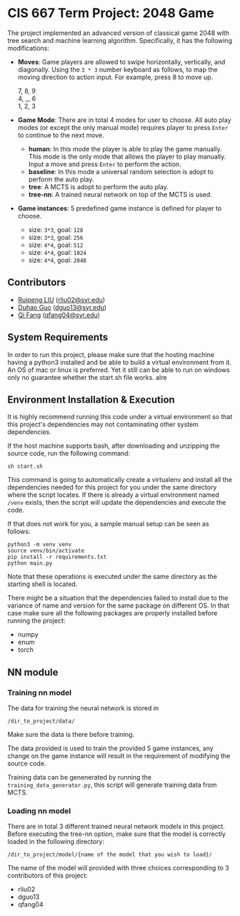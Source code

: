 # CIS 667 Term Project: 2048 Game

The project implemented an advanced version of classical game 2048 with tree search and machine learning algorithm.
Specifically, it has the following modifications:
* **Moves**: Game players are allowed to swipe horizontally, vertically, and diagonally. Using the `3 * 3` number keyboard as follows, to map the moving direction to action input. For example, press 8 to move up.
	
	7, 8, 9\
	4, \_, 6\
	1, 2, 3
	
* **Game Mode**: There are in total 4 modes for user to choose. All auto play modes (or except the only manual mode) requires player to press `Enter` to continue to the next move.
	* **human**: In this mode the player is able to play the game manually. This mode is the only mode that allows the player to play manually. Input a move and press `Enter` to perform the action.
	* **baseline**: In this mode a universal random selection is adopt to perform the auto play.
	* **tree**: A MCTS is adopt to perform the auto play.
	* **tree-nn**: A trained neural network on top of the MCTS is used.

* **Game instances**: 5 predefined game instance is defined for player to choose. 
	* size: `3*3`, goal: `128`
    * size: `3*3`, goal: `256`
    * size: `4*4`, goal: `512`
    * size: `4*4`, goal: `1024`
    * size: `4*4`, goal: `2048`


## Contributors

* [Ruipeng LIU](https://github.com/EmilioLrp) (rliu02@syr.edu)
* [Duhao Guo](https://github.com/frankgx97) (dguo13@syr.edu)
* [Qi Fang](https://github.com/mllejuly) (qfang04@syr.edu)



## System Requirements

In order to run this project, please make sure that the hosting machine having a python3 installed and be able to build a virtual environment from it. An OS of mac or linux is preferred. Yet it still can be able to run on windows only no guarantee whether the start.sh file works.
alre


## Environment Installation & Execution

It is highly recommend running this code under a virtual environment so that this project's dependencies may not contaminating other system dependencies.

If the host machine supports bash, after downloading and unzipping the source code, run the following command:

```
sh start.sh
```

This command is going to automatically create a virtualenv and install all the dependencies needed for this project for you under the same directory where the script locates. If there is already a virtual environment named `/venv`  exists, then the script will update the dependencies and execute the code.

If that does not work for you, a sample manual setup can be seen as follows:

```
python3 -m venv venv
source venv/bin/activate
pip install -r requirements.txt
python main.py
```

Note that these operations is executed under the same directory as the starting shell is located.

There might be a situation that the dependencies failed to install due to the variance of name and version for the same package on different OS. In that case make sure all the following packages are properly installed before running the project:

* numpy
* enum
* torch

## NN module
### Training nn model
The data for training the neural network is stored in

`/dir_to_project/data/`

Make sure the data is there before training.

The data provided is used to train the provided 5 game instances, any change on the game instance will result in the requirement of modifying the source code.

Training data can be genenerated by running the `training_data_generator.py`, this script will generate training data from MCTS.

### Loading nn model
There are in total 3 different trained neural network models in this project. Before executing the tree-nn option, make sure that the model is correctly loaded in the following directory:

`/dir_to_project/model/{name of the model that you wish to load}/`

The name of the model will provided with three choices corresponding to 3 contributors of this project:

* rliu02
* dguo13
* qfang04


